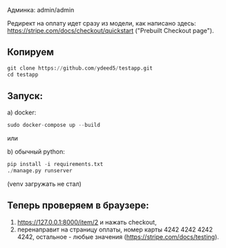 Админка: admin/admin

Редирект на оплату идет сразу из модели, как написано здесь: https://stripe.com/docs/checkout/quickstart ("Prebuilt Checkout page").

## Копируем
```python
git clone https://github.com/ydeed5/testapp.git
cd testapp
```

## Запуск:
a) docker:
```python
sudo docker-compose up --build
```
или

b) обычный python:
```python
pip install -i requirements.txt
./manage.py runserver
```
(venv загружать не стал)


## Теперь проверяем в браузере:
1) https://127.0.0.1:8000/item/2 и нажать checkout,
2) перенаправит на страницу оплаты, номер карты 4242 4242 4242 4242, остальное - любые значения (https://stripe.com/docs/testing).



